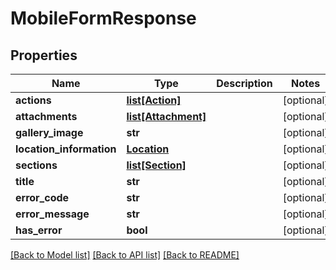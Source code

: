 # MobileFormResponse

## Properties
Name | Type | Description | Notes
------------ | ------------- | ------------- | -------------
**actions** | [**list[Action]**](Action.md) |  | [optional] 
**attachments** | [**list[Attachment]**](Attachment.md) |  | [optional] 
**gallery_image** | **str** |  | [optional] 
**location_information** | [**Location**](Location.md) |  | [optional] 
**sections** | [**list[Section]**](Section.md) |  | [optional] 
**title** | **str** |  | [optional] 
**error_code** | **str** |  | [optional] 
**error_message** | **str** |  | [optional] 
**has_error** | **bool** |  | [optional] 

[[Back to Model list]](../README.md#documentation-for-models) [[Back to API list]](../README.md#documentation-for-api-endpoints) [[Back to README]](../README.md)


